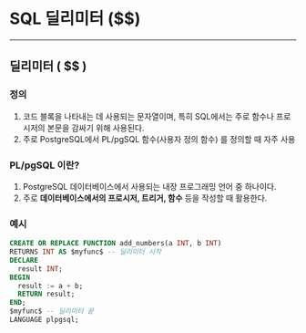# SQL 딜리미터 ($$)

---

>

## 딜리미터 ( $$ )

### 정의 

1. 코드 블록을 나타내는 데 사용되는 문자열이며, 특히 SQL에서는 주로 함수나 프로시저의 본문을 감싸기 위해 사용된다. 
2. 주로 PostgreSQL에서 PL/pgSQL 함수(사용자 정의 함수) 를 정의할 때 자주 사용

### PL/pgSQL 이란? 

1. PostgreSQL 데이터베이스에서 사용되는 내장 프로그래밍 언어 중 하나이다. 
2. 주로 **데이터베이스에서의 프로시저, 트리거, 함수** 등을 작성할 때 활용한다. 

### 예시

```sql
CREATE OR REPLACE FUNCTION add_numbers(a INT, b INT)
RETURNS INT AS $myfunc$ -- 딜리미터 시작
DECLARE
  result INT;
BEGIN
  result := a + b;
  RETURN result;
END;
$myfunc$ -- 딜리미터 끝 
LANGUAGE plpgsql;
```









